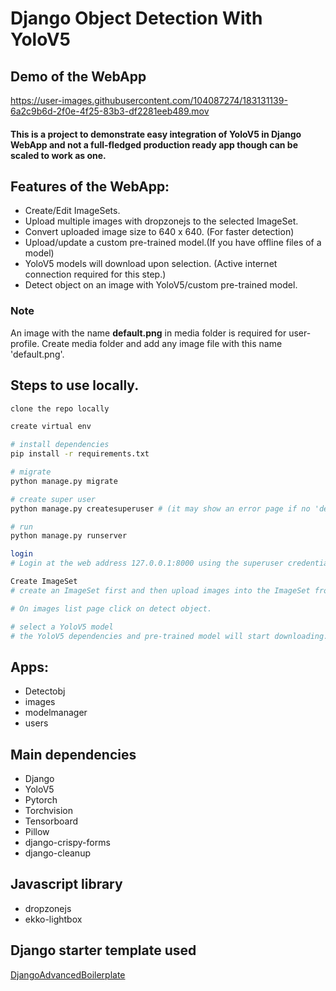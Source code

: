 # Django Object Detection With YoloV5

## Demo of the WebApp
https://user-images.githubusercontent.com/104087274/183131139-6a2c9b6d-2f0e-4f25-83b3-df2281eeb489.mov


#### This is a project to demonstrate easy integration of YoloV5 in Django WebApp and not a full-fledged production ready app though can be scaled to work as one.

## Features of the WebApp:
- Create/Edit ImageSets.
- Upload multiple images with dropzonejs to the selected ImageSet.
- Convert uploaded image size to 640 x 640. (For faster detection)
- Upload/update a custom pre-trained model.(If you have offline files of a model)
- YoloV5 models will download upon selection. (Active internet connection required for this step.)
- Detect object on an image with YoloV5/custom pre-trained model.

### Note
An image with the name **default.png** in media folder is required for user-profile. Create media folder and add any image file with this name 'default.png'.

## Steps to use locally.
```bash
clone the repo locally

create virtual env

# install dependencies
pip install -r requirements.txt

# migrate
python manage.py migrate

# create super user
python manage.py createsuperuser # (it may show an error page if no 'default.png' in media folder. See note above.)

# run
python manage.py runserver

login
# Login at the web address 127.0.0.1:8000 using the superuser credentials.

Create ImageSet
# create an ImageSet first and then upload images into the ImageSet from ImageSet detail page.

# On images list page click on detect object.

# select a YoloV5 model
# the YoloV5 dependencies and pre-trained model will start downloading.
```

## Apps:
- Detectobj
- images
- modelmanager
- users

## Main dependencies

- Django
- YoloV5
- Pytorch
- Torchvision
- Tensorboard
- Pillow
- django-crispy-forms
- django-cleanup

## Javascript library
- dropzonejs
- ekko-lightbox

## Django starter template used
[DjangoAdvancedBoilerplate](https://github.com/CodingMantras/DjangoAdvancedBoilerplate)




